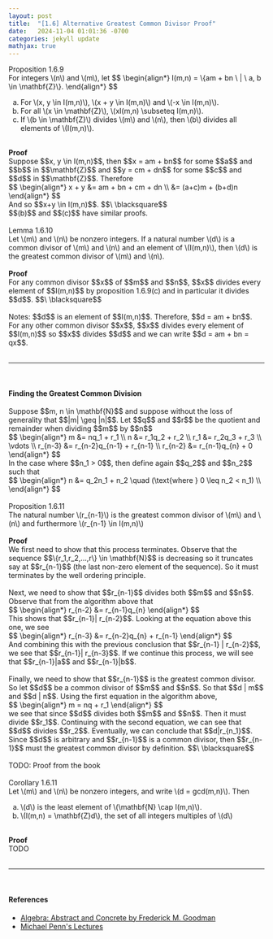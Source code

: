 ```yaml
---
layout: post
title:  "[1.6] Alternative Greatest Common Divisor Proof"
date:   2024-11-04 01:01:36 -0700
categories: jekyll update
mathjax: true
---
```

<!------------------------------------------------------------------------------------>
<div class="peachheaderdiv">
Proposition 1.6.9
</div>
<div class="peachbodydiv">
For integers \(n\) and \(m\), let
$$
\begin{align*}
I(m,n) = \{am + bn \ | \ a, b \in \mathbf{Z}\}.
\end{align*}
$$
<ol type="a">
	<li>For \(x, y \in I(m,n)\), \(x + y \in I(m,n)\) and \(-x \in I(m,n)\).</li>
	<li>For all \(x \in \mathbf{Z}\), \(xI(m,n) \subseteq I(m,n)\).</li>
	<li>If \(b \in \mathbf{Z}\) divides \(m\) and \(n\), then \(b\) divides all elements of \(I(m,n)\).</li>
</ol>
</div>
<!------------------------------------------------------------------------------------>
<br>
<b>Proof</b>
<br>
Suppose $$x, y \in I(m,n)$$, then $$x = am + bn$$ for some $$a$$ and $$b$$ in $$\mathbf{Z}$$ and $$y = cm + dn$$ for some $$c$$ and $$d$$ in $$\mathbf{Z}$$. Therefore
<div>
$$
\begin{align*}
x + y &= am + bn + cm + dn \\
      &= (a+c)m + (b+d)n
\end{align*}
$$
</div>
And so $$x+y \in I(m,n)$$. $$\ \blacksquare$$
<br>
$$(b)$$ and $$(c)$$ have similar proofs.
<br>
<br>
<!------------------------------------------------------------------------------------>
<div class="yellowheaderdiv">
Lemma 1.6.10
</div>
<div class="yellowbodydiv">
Let \(m\) and \(n\) be nonzero integers. If a natural number \(d\) is a common divisor of \(m\) and \(n\) and an element of \(I(m,n)\), then \(d\) is the greatest common divisor of \(m\) and \(n\).
</div>
<br>
<!------------------------------------------------------------------------------------>
<b>Proof</b>
<br>
For any common divisor $$x$$ of $$m$$ and $$n$$, $$x$$ divides every element of $$I(m,n)$$ by proposition 1.6.9(c) and in particular it divides $$d$$. $$\ \blacksquare$$
<br>
<br>
Notes: $$d$$ is an element of $$I(m,n)$$. Therefore, $$d = am + bn$$. For any other common divisor $$x$$, $$x$$ divides every element of $$I(m,n)$$ so $$x$$ divides $$d$$ and we can write $$d = am + bn = qx$$. 
<br>
<br>
<hr>
<br>
<!------------------------------------------------------------------------------------>
<h4><b>Finding the Greatest Common Division</b></h4>
Suppose $$m, n \in \mathbf{N}$$ and suppose without the loss of generality that $$|m| \geq |n|$$. Let $$q$$ and $$r$$ be the quotient and remainder when dividing $$m$$ by $$n$$
<div>
$$
\begin{align*}
m &= nq_1 + r_1  \\
n &= r_1q_2 + r_2  \\
r_1 &= r_2q_3 + r_3 \\
\vdots \\
r_{n-3} &= r_{n-2}q_{n-1} + r_{n-1} \\
r_{n-2} &= r_{n-1}q_{n} + 0
\end{align*}
$$
</div>
In the case where $$n_1 > 0$$, then define again $$q_2$$ and $$n_2$$ such that
<div>
$$
\begin{align*}
n &= q_2n_1 + n_2 \quad (\text{where } 0 \leq n_2 < n_1) \\
\end{align*}
$$
</div>
<br>
<!------------------------------------------------------------------------------------>
<div class="peachheaderdiv">
Proposition 1.6.11
</div>
<div class="peachbodydiv">
The natural number \(r_{n-1}\) is the greatest common divisor of \(m\) and \(n\) and furthermore \(r_{n-1} \in I(m,n)\)
</div>
<br>
<!------------------------------------------------------------------------------------>
<b>Proof</b>
<br>
We first need to show that this process terminates. Observe that the sequence $$\{r_1,r_2,...,r\} \in \mathbf{N}$$ is decreasing so it truncates say at $$r_{n-1}$$ (the last non-zero element of the sequence). So it must terminates by the well ordering principle.
<br>
<br>
Next, we need to show that $$r_{n-1}$$ divides both $$m$$ and $$n$$. Observe that from the algorithm above that
<div>
$$
\begin{align*}
r_{n-2} &= r_{n-1}q_{n}
\end{align*}
$$
</div>
This shows that $$r_{n-1}| r_{n-2}$$. Looking at the equation above this one, we see
<div>
$$
\begin{align*}
r_{n-3} &= r_{n-2}q_{n} + r_{n-1}
\end{align*}
$$
</div>
And combining this with the previous conclusion that $$r_{n-1} | r_{n-2}$$, we see that $$r_{n-1}| r_{n-3}$$. If we continue this process, we will see that $$r_{n-1}|a$$ and $$r_{n-1}|b$$. 
<br>
<br>
Finally, we need to show that $$r_{n-1}$$ is the greatest common divisor. So let $$d$$ be a common divisor of $$m$$ and $$n$$. So that $$d | m$$ and $$d | n$$. Using the first equation in the algorithm above,
<div>
$$
\begin{align*}
m = nq + r_1
\end{align*}
$$
</div>
we see that since $$d$$ divides both $$m$$ and $$n$$. Then it must divide $$r_1$$. Continuing with the second equation, we can see that $$d$$ divides $$r_2$$. Eventually, we can conclude that $$d|r_{n_1}$$. Since $$d$$ is arbitrary and $$r_{n-1}$$ is a common divisor, then $$r_{n-1}$$ must the greatest common divisor by definition. $$\ \blacksquare$$
<br>
<br>
TODO: Proof from the book
<br>
<br>
<!------------------------------------------------------------------------------------>
<div class="peachheaderdiv">
Corollary 1.6.11
</div>
<div class="peachbodydiv">
Let \(m\) and \(n\) be nonzero integers, and write \(d = gcd(m,n)\). Then
<ol type="a">
	<li>\(d\) is the least element of \(\mathbf{N} \cap I(m,n)\).</li>
	<li>\(I(m,n) = \mathbf{Z}d\), the set of all integers multiples of \(d\)</li>
</ol>
</div>
<br>
<b>Proof</b>
<br>
TODO
<br>
<br>
<hr>
<br>
<!------------------------------------------------------------------------------------>
<h4><b>References</b></h4>
<ul>
<li><a href="https://homepage.divms.uiowa.edu/~goodman/algebrabook.dir/algebrabook.html">Algebra: Abstract and Concrete by Frederick M. Goodman</a></li>
<li><a href="https://www.youtube.com/watch?v=8cikffEcyPI&t=5s">Michael Penn's Lectures</a></li>
</ul>






















